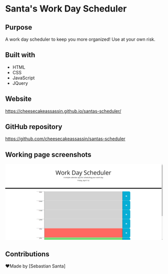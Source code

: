 # Santa's Work Day Scheduler

## Purpose
A work day scheduler to keep you more organized! Use at your own risk.

## Built with
* HTML
* CSS
* JavaScript
* JQuery

## Website 
https://cheesecakeassassin.github.io/santas-scheduler/

## GitHub repository 
https://github.com/cheesecakeassassin/santas-scheduler

## Working page screenshots 
<img src="./assets/images/santas-scheduler.png">

## Contributions
❤️Made by [Sebastian Santa]
